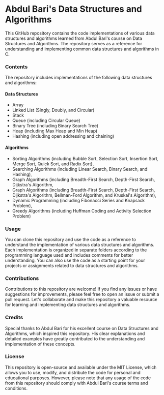 # Abdul Bari's Data Structures and Algorithms

This GitHub repository contains the code implementations of various data structures and algorithms learned from Abdul Bari's course on Data Structures and Algorithms. The repository serves as a reference for understanding and implementing common data structures and algorithms in C.

### Contents

The repository includes implementations of the following data structures and algorithms:

#### Data Structures
- Array
- Linked List (Singly, Doubly, and Circular)
- Stack
- Queue (including Circular Queue)
- Binary Tree (including Binary Search Tree)
- Heap (including Max Heap and Min Heap)
- Hashing (including open addressing and chaining)

#### Algorithms
- Sorting Algorithms (including Bubble Sort, Selection Sort, Insertion Sort, Merge Sort, Quick Sort, and Radix Sort),
- Searching Algorithms (including Linear Search, Binary Search, and Hashing),
- Graph Algorithms (including Breadth-First Search, Depth-First Search, Dijkstra's Algorithm, 
- Graph Algorithms (including Breadth-First Search, Depth-First Search, Dijkstra's Algorithm, Bellman-Ford Algorithm, and Kruskal's Algorithm),
- Dynamic Programming (including Fibonacci Series and Knapsack Problem),
- Greedy Algorithms (including Huffman Coding and Activity Selection Problem)

### Usage

You can clone this repository and use the code as a reference to understand the implementation of various data structures and algorithms. Each implementation is organized in separate folders according to the programming language used and includes comments for better understanding. You can also use the code as a starting point for your projects or assignments related to data structures and algorithms.

### Contributions  

Contributions to this repository are welcome! If you find any issues or have suggestions for improvements, please feel free to open an issue or submit a pull request. Let's collaborate and make this repository a valuable resource for learning and implementing data structures and algorithms.

### Credits 

Special thanks to Abdul Bari for his excellent course on Data Structures and Algorithms, which inspired this repository. His clear explanations and detailed examples have greatly contributed to the understanding and implementation of these concepts.

### License

This repository is open-source and available under the MIT License, which allows you to use, modify, and distribute the code for personal and educational purposes. However, please note that any usage of the code from this repository should comply with Abdul Bari's course terms and conditions.



